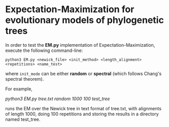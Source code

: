 # Expectation-Maximization for evolutionary models of phylogenetic trees

In order to test the **EM.py** implementation of Expectation-Maximization, execute the following command-line:

```python3 EM.py <newick_file> <init_method> <length_alignment> <repetitions> <name_test>```

where ```init_mode``` can be either **random** or **spectral** (which follows Chang's spectral theorem).

For example, 

*python3 EM.py tree.txt random 1000 100 test_tree*

runs the EM over the Newick tree in text format of tree.txt, with alignments of length 1000, doing 100 repetitions and storing the results in a directory named test_tree.
